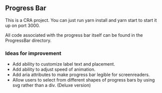 ## Progress Bar
This is a CRA project. You can just run yarn install and yarn start to start it up on port 3000. 

All code associated with the progress bar itself can be found in the ProgressBar directory.

### Ideas for improvement
* Add ability to customize label text and placement. 
* Add ability to adjust speed of animation.
* Add aria attributes to make progress bar legible for screenreaders.
* Allow users to select from different shapes of progress bars by using svg rather than a div. (Deluxe version)


